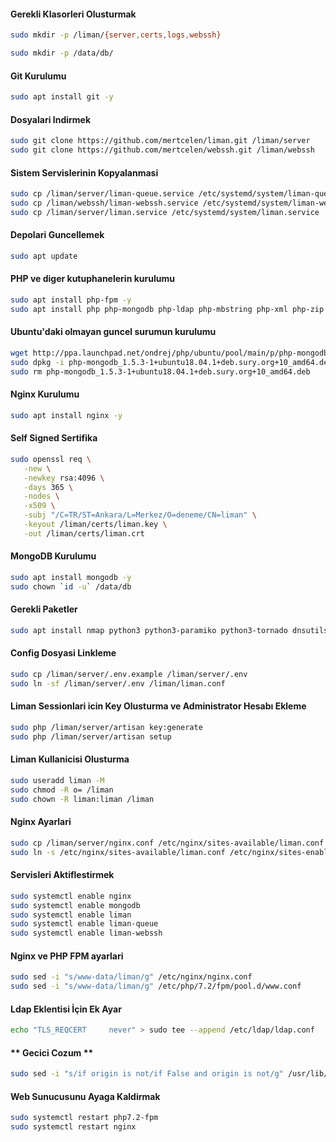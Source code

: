 #### Gerekli Klasorleri Olusturmak
```bash
sudo mkdir -p /liman/{server,certs,logs,webssh}

sudo mkdir -p /data/db/
```

#### Git Kurulumu
```bash
sudo apt install git -y
```
#### Dosyalari Indirmek
```bash
sudo git clone https://github.com/mertcelen/liman.git /liman/server
sudo git clone https://github.com/mertcelen/webssh.git /liman/webssh
```
#### Sistem Servislerinin Kopyalanmasi
```bash
sudo cp /liman/server/liman-queue.service /etc/systemd/system/liman-queue.service
sudo cp /liman/webssh/liman-webssh.service /etc/systemd/system/liman-webssh.service
sudo cp /liman/server/liman.service /etc/systemd/system/liman.service
```
#### Depolari Guncellemek
```bash
sudo apt update
```
#### PHP ve diger kutuphanelerin kurulumu
```bash
sudo apt install php-fpm -y
sudo apt install php php-mongodb php-ldap php-mbstring php-xml php-zip php-simplexml -y
```
#### Ubuntu'daki olmayan guncel surumun kurulumu
```bash
wget http://ppa.launchpad.net/ondrej/php/ubuntu/pool/main/p/php-mongodb/php-mongodb_1.5.3-1+ubuntu18.04.1+deb.sury.org+10_amd64.deb
sudo dpkg -i php-mongodb_1.5.3-1+ubuntu18.04.1+deb.sury.org+10_amd64.deb
sudo rm php-mongodb_1.5.3-1+ubuntu18.04.1+deb.sury.org+10_amd64.deb
```
#### Nginx Kurulumu
```bash
sudo apt install nginx -y
```
#### Self Signed Sertifika
```bash
sudo openssl req \
   -new \
   -newkey rsa:4096 \
   -days 365 \
   -nodes \
   -x509 \
   -subj "/C=TR/ST=Ankara/L=Merkez/O=deneme/CN=liman" \
   -keyout /liman/certs/liman.key \
   -out /liman/certs/liman.crt
```
#### MongoDB Kurulumu
```bash
sudo apt install mongodb -y
sudo chown `id -u` /data/db
```
#### Gerekli Paketler
```bash
sudo apt install nmap python3 python3-paramiko python3-tornado dnsutils -y
```
#### Config Dosyasi Linkleme
```bash
sudo cp /liman/server/.env.example /liman/server/.env
sudo ln -sf /liman/server/.env /liman/liman.conf
```
#### Liman Sessionlari icin Key Olusturma ve Administrator Hesabı Ekleme
```bash
sudo php /liman/server/artisan key:generate
sudo php /liman/server/artisan setup
```
#### Liman Kullanicisi Olusturma
```bash
sudo useradd liman -M
sudo chmod -R o= /liman
sudo chown -R liman:liman /liman
```
#### Nginx Ayarlari
```bash
sudo cp /liman/server/nginx.conf /etc/nginx/sites-available/liman.conf
sudo ln -s /etc/nginx/sites-available/liman.conf /etc/nginx/sites-enabled/liman.conf
```
#### Servisleri Aktiflestirmek
```bash
sudo systemctl enable nginx
sudo systemctl enable mongodb
sudo systemctl enable liman
sudo systemctl enable liman-queue
sudo systemctl enable liman-webssh
```
#### Nginx ve PHP FPM ayarlari
```bash
sudo sed -i "s/www-data/liman/g" /etc/nginx/nginx.conf
sudo sed -i "s/www-data/liman/g" /etc/php/7.2/fpm/pool.d/www.conf
```
#### Ldap Eklentisi İçin Ek Ayar
```bash
echo "TLS_REQCERT     never" > sudo tee --append /etc/ldap/ldap.conf
```

#### ** Gecici Cozum **
```bash
sudo sed -i "s/if origin is not/if False and origin is not/g" /usr/lib/python3/dist-packages/tornado/websocket.py
```
#### Web Sunucusunu Ayaga Kaldirmak
```bash
sudo systemctl restart php7.2-fpm
sudo systemctl restart nginx
```
